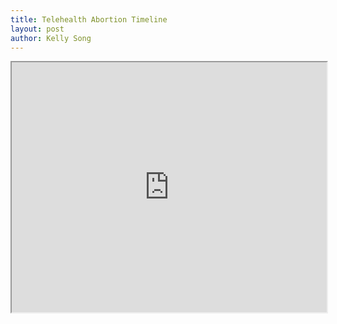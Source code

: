 ```yaml
---
title: Telehealth Abortion Timeline
layout: post
author: Kelly Song
---
```


<iframe src="https://my.visme.co/view/q6ed4z7r-voql9krgqzep2x1w" height="400" width="100%"></iframe>
